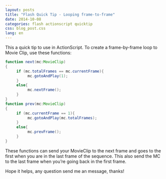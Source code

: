 ```yaml
---
layout: posts
title: "Flash Quick Tip - Looping frame-to-frame"
date: 2014-10-08
categories: flash actionscript quicktip
css: blog_post.css
lang: en
---
```


This a quick tip to use in ActionScript. To create a frame-by-frame loop to Movie Clip, use these functions:<!--break-->

```ActionScript
function next(mc:MovieClip)
{
     if (mc.totalFrames == mc.currentFrame){
          mc.gotoAndPlay(1);
     }
     else{
          mc.nextFrame();
     }
}
function prev(mc:MovieClip)
{
     if (mc.currentFrame == 1){
          mc.gotoAndPlay(mc.totalFrames);
     }
     else{
          mc.prevFrame();
     }
}
```

These functions can send your MovieClip to the next frame and goes to the first when you are in the last frame of the sequence. This also send the MC to the last frame when you’re going back in the first frame.

Hope it helps, any question send me an message, thanks!
